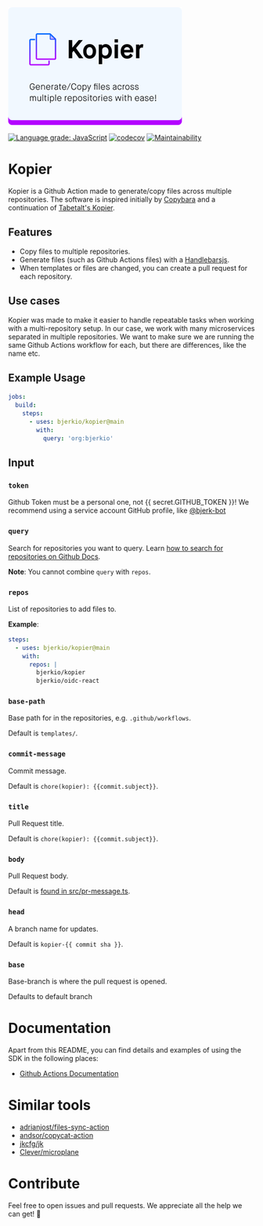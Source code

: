 <img width="355" src="./.github/kopier-logo.svg" alt="Bjerk's Kopier Github Action">

[![Language grade: JavaScript](https://img.shields.io/lgtm/grade/javascript/g/bjerkio/kopier.svg?logo=lgtm&logoWidth=18)](https://lgtm.com/projects/g/bjerkio/kopier/context:javascript)
[![codecov](https://codecov.io/gh/bjerkio/kopier/branch/main/graph/badge.svg)](https://codecov.io/gh/bjerkio/kopier)
[![Maintainability](https://api.codeclimate.com/v1/badges/009a73ce45cab4fbb217/maintainability)](https://codeclimate.com/github/bjerkio/kopier/maintainability)

# Kopier

Kopier is a Github Action made to generate/copy files across multiple repositories. The software is inspired
initially by [Copybara](https://github.com/google/copybara) and a continuation of [Tabetalt's Kopier](https://github.com/tabetalt/kopier).

## Features

- Copy files to multiple repositories.
- Generate files (such as Github Actions files) with a [Handlebarsjs](https://handlebarsjs.com/).
- When templates or files are changed, you can create a pull request for each repository.

## Use cases

Kopier was made to make it easier to handle repeatable tasks when working with a multi-repository setup.
In our case, we work with many microservices separated in multiple repositories. We want to make sure we are
running the same Github Actions workflow for each, but there are differences, like the name etc.

## Example Usage

```yaml
jobs:
  build:
    steps:
      - uses: bjerkio/kopier@main
        with:
          query: 'org:bjerkio'
```

## Input

### `token`

Github Token must be a personal one, not {{ secret.GITHUB_TOKEN }}!
We recommend using a service account GitHub profile, like [@bjerk-bot](https://github.com/bjerk-bot)

### `query`

Search for repositories you want to query. Learn [how to search for
repositories on Github Docs](https://docs.github.com/en/github/searching-for-information-on-github/searching-on-github/searching-for-repositories).

**Note**: You cannot combine `query` with `repos`.

### `repos`

List of repositories to add files to.

**Example**:

```yaml
steps:
  - uses: bjerkio/kopier@main
    with:
      repos: |
        bjerkio/kopier
        bjerkio/oidc-react
```

### `base-path`

Base path for in the repositories, e.g. `.github/workflows`.

Default is `templates/`.

### `commit-message`

Commit message.

Default is `chore(kopier): {{commit.subject}}`.

### `title`

Pull Request title.

Default is `chore(kopier): {{commit.subject}}`.

### `body`

Pull Request body.

Default is [found in src/pr-message.ts](src/pr-message.ts).

### `head`

A branch name for updates.

Default is `kopier-{{ commit sha }}`.

### `base`

Base-branch is where the pull request is opened.

Defaults to default branch

# Documentation

Apart from this README, you can find details and examples of using the SDK in the following places:

- [Github Actions Documentation](https://help.github.com/en/actions)

# Similar tools

- [adrianjost/files-sync-action](https://github.com/adrianjost/files-sync-action)
- [andsor/copycat-action](https://github.com/marketplace/actions/copycat-action)
- [jkcfg/jk](https://github.com/jkcfg/jk)
- [Clever/microplane](https://github.com/Clever/microplane)

# Contribute

Feel free to open issues and pull requests. We appreciate all the help we can get! 🎉
